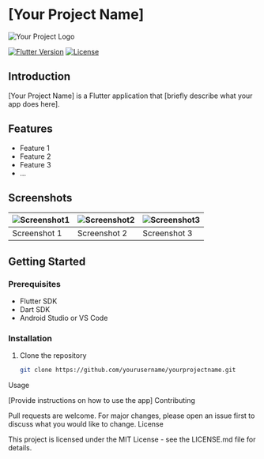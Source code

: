 # [Your Project Name]

![Your Project Logo](path/to/logo.png)

[![Flutter Version](https://img.shields.io/badge/Flutter-v2.x.x-blue.svg)](https://flutter.dev)
[![License](https://img.shields.io/badge/License-MIT-green.svg)](https://opensource.org/licenses/MIT)

## Introduction

[Your Project Name] is a Flutter application that [briefly describe what your app does here].

## Features

- Feature 1
- Feature 2
- Feature 3
- ...

## Screenshots

| ![Screenshot1](path/to/screenshot1.png) | ![Screenshot2](path/to/screenshot2.png) | ![Screenshot3](path/to/screenshot3.png) |
| ---------------------------------------- | ---------------------------------------- | ---------------------------------------- |
| Screenshot 1                             | Screenshot 2                             | Screenshot 3                             |

## Getting Started

### Prerequisites

- Flutter SDK
- Dart SDK
- Android Studio or VS Code

### Installation

1. Clone the repository

   ```bash
   git clone https://github.com/yourusername/yourprojectname.git


Usage

[Provide instructions on how to use the app]
Contributing

Pull requests are welcome. For major changes, please open an issue first to discuss what you would like to change.
License

This project is licensed under the MIT License - see the LICENSE.md file for details.